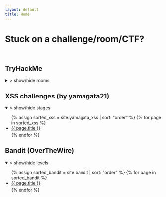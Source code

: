 ```yaml
---
layout: default
title: Home
---
```


<style>
ul {
  list-style-type: disc;
  padding-left: 20px;
}

ul li {
  display: list-item; 
  margin-bottom: 5px;
}
</style>

# Stuck on a challenge/room/CTF?
<br>

## TryHackMe
<details>
  <summary>> show/hide rooms</summary>
  <ul>
  {% for page in site.tryhackme %}
    <li>
      <a href="{{ site.baseurl }}{{ page.url }}">{{ page.title }}</a>
    </li>
  {% endfor %}
</ul>
</details>

## XSS challenges (by yamagata21)
<details open>
  <summary>> show/hide stages</summary>
    <ul>
      {% assign sorted_xss = site.yamagata_xss | sort: "order" %}
      {% for page in sorted_xss %}
      <li><a href="{{ site.baseurl }}{{ page.url }}">{{ page.title }}</a></li>
      {% endfor %}
    </ul>
</details>

## Bandit (OverTheWire)
<details open>
  <summary>> show/hide levels</summary>
  <ul>
    {% assign sorted_bandit = site.bandit | sort: "order" %}
    {% for page in sorted_bandit %}
      <li><a href="{{ site.baseurl }}{{ page.url }}">{{ page.title }}</a></li>
    {% endfor %}
  </ul>
</details>
